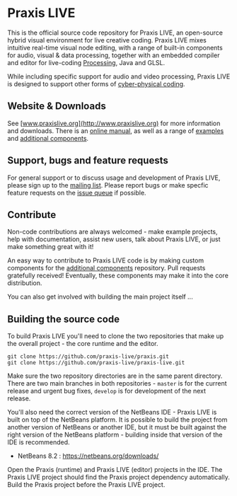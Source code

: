# Praxis LIVE

This is the official source code repository for Praxis LIVE, an open-source hybrid visual environment for live creative coding. Praxis LIVE mixes intuitive real-time visual node editing, with a range of built-in components for audio, visual & data processing, together with an embedded compiler and editor for live-coding [Processing](https://processing.org/), Java and GLSL.

While including specific support for audio and video processing, Praxis LIVE is designed to support other forms of [cyber-physical coding](https://praxisintermedia.wordpress.com/2016/11/03/cyber-physical-coding-on-the-jvm/).

## Website & Downloads

See [www.praxislive.org](http://www.praxislive.org) for more information and downloads. There is an [online manual](http://praxis-live.readthedocs.io), as well as a range of [examples](https://github.com/praxis-live/examples) and [additional components](https://github.com/praxis-live/pxg).

## Support, bugs and feature requests

For general support or to discuss usage and development of Praxis LIVE, please sign up to the [mailing list](http://groups.google.com/d/forum/praxis-live). Please report bugs or make specfic feature requests on the [issue queue](https://github.com/praxis-live/support/issues) if possible.

## Contribute

Non-code contributions are always welcomed - make example projects, help with documentation, assist new users, talk about Praxis LIVE, or just make something great with it!

An easy way to contribute to Praxis LIVE code is by making custom components for the [additional components](https://github.com/praxis-live/pxg) repository. Pull requests gratefully received! Eventually, these components may make it into the core distribution.

You can also get involved with building the main project itself ...

## Building the source code

To build Praxis LIVE you'll need to clone the two repositories that make up the overall project - the core runtime and the editor.

```
git clone https://github.com/praxis-live/praxis.git
git clone https://github.com/praxis-live/praxis-live.git

```

Make sure the two repository directories are in the same parent directory. There are two main branches in both repositories - `master` is for the current release and urgent bug fixes, `develop` is for development of the next release.

You'll also need the correct version of the NetBeans IDE - Praxis LIVE is built on top of the NetBeans platform. It is possible to build the project from another version of NetBeans or another IDE, but it must be built against the right version of the NetBeans platform - building inside that version of the IDE is recommended.

- NetBeans 8.2 : https://netbeans.org/downloads/

Open the Praxis (runtime) and Praxis LIVE (editor) projects in the IDE. The Praxis LIVE project should find the Praxis project dependency automatically. Build the Praxis project before the Praxis LIVE project.
